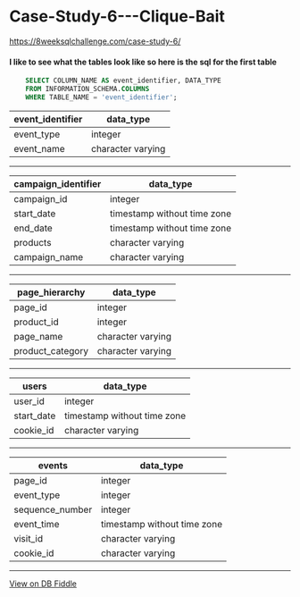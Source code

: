 # Case-Study-6---Clique-Bait
https://8weeksqlchallenge.com/case-study-6/
#### I like to see what the tables look like so here is the sql for the first table
```sql
    SELECT COLUMN_NAME AS event_identifier, DATA_TYPE 
    FROM INFORMATION_SCHEMA.COLUMNS 
    WHERE TABLE_NAME = 'event_identifier';
```
| event_identifier | data_type         |
| ---------------- | ----------------- |
| event_type       | integer           |
| event_name       | character varying |

---

| campaign_identifier | data_type                   |
| ------------------- | --------------------------- |
| campaign_id         | integer                     |
| start_date          | timestamp without time zone |
| end_date            | timestamp without time zone |
| products            | character varying           |
| campaign_name       | character varying           |

---

| page_hierarchy   | data_type         |
| ---------------- | ----------------- |
| page_id          | integer           |
| product_id       | integer           |
| page_name        | character varying |
| product_category | character varying |

---

| users      | data_type                   |
| ---------- | --------------------------- |
| user_id    | integer                     |
| start_date | timestamp without time zone |
| cookie_id  | character varying           |

---

| events          | data_type                   |
| --------------- | --------------------------- |
| page_id         | integer                     |
| event_type      | integer                     |
| sequence_number | integer                     |
| event_time      | timestamp without time zone |
| visit_id        | character varying           |
| cookie_id       | character varying           |

---

[View on DB Fiddle](https://www.db-fiddle.com/f/jmnwogTsUE8hGqkZv9H7E8/17)
